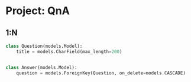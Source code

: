 # Project: QnA

## 1:N

```python
class Question(models.Model):
    title = models.CharField(max_length=200)


class Answer(models.Model):
    question = models.ForeignKey(Question, on_delete=models.CASCADE)
```
